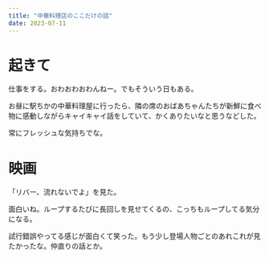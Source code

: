 ```yaml
---
title: "中華料理店のここだけの話"
date: 2023-07-11
---
```


# 起きて
仕事をする。おわおわおわんねー。でもそういう日もある。

お昼に駅ちかの中華料理屋に行ったら、隣の席のおばあちゃんたちが新鮮に食べ物に感動しながらキャイキャイ話をしていて、かくありたいなと思うなどした。

常にフレッシュな気持ちでな。

# 映画
「リバー、流れないでよ」を見た。

面白いね。ループするたびに長回しを見せてくるの、こっちもループしてる気分になる。

試行錯誤やってる感じが面白くて笑った。もう少し登場人物ごとのあれこれが見たかったな。仲直りの話とか。